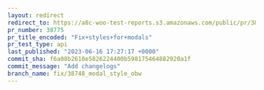 ```yaml
---
layout: redirect
redirect_to: https://a8c-woo-test-reports.s3.amazonaws.com/public/pr/38775/api/index.html
pr_number: 38775
pr_title_encoded: "Fix+styles+for+modals"
pr_test_type: api
last_published: "2023-06-16 17:27:17 +0000"
commit_sha: f6a08b2610e5826224400b598175464882920a1f
commit_message: "Add changelogs"
branch_name: fix/38748_modal_style_obw
---
```

